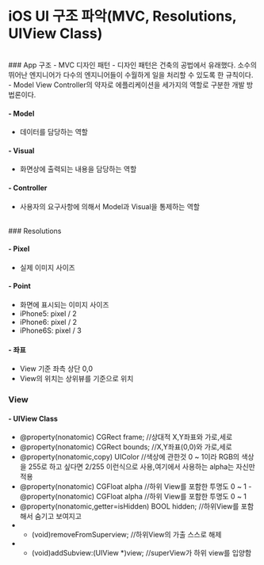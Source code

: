 # iOS UI 구조 파악(MVC, Resolutions, UIView Class)

</br>
### App 구조 - MVC 디자인 패턴
  - 디자인 패턴은 건축의 공법에서 유래했다. 소수의 뛰어난 엔지니어가 다수의 엔지니어들이 수월하게 일을 처리할 수 있도록 한 규칙이다.
  - Model View Controller의 약자로 에플리케이션을 세가지의 역할로 구분한 개발 방법론이다.

#### - Model
  - 데이터를 담당하는 역할

#### - Visual
  - 화면상에 출력되는 내용을 담당하는 역할

#### - Controller
  - 사용자의 요구사항에 의해서 Model과 Visual을 통제하는 역할

</br>
### Resolutions

#### - Pixel
  - 실제 이미지 사이즈

#### - Point
  - 화면에 표시되는 이미지 사이즈
  - iPhone5: pixel / 2
  - iPhone6: pixel / 2
  - iPhone6S: pixel / 3

#### - 좌표
  - View 기준 좌측 상단 0,0
  - View의 위치는 상위뷰를 기준으로 위치

### View

#### - UIView Class
  - @property(nonatomic) CGRect frame; //상대적 X,Y좌표와 가로,세로
  - @property(nonatomic) CGRect bounds; //X,Y좌표(0,0)와 가로,세로
  - @property(nonatomic,copy) UIColor //색상에 관한것 0 ~ 1이라 RGB의 색상을 255로 하고 싶다면 2/255 이런식으로 사용,여기에서 사용하는 alpha는 자신만 적용
  - @property(nonatomic) CGFloat alpha //하위 View를 포함한 투명도 0 ~ 1 - @property(nonatomic) CGFloat alpha //하위 View를 포함한 투명도 0 ~ 1
  - @property(nonatomic,getter=isHidden) BOOL hidden; //하위View를 포함해서 숨기고 보여지고
  - - (void)removeFromSuperview; //하위View의 가출 스스로 해제
  - - (void)addSubview:(UIView *)view; //superView가 하위 view를 입양함